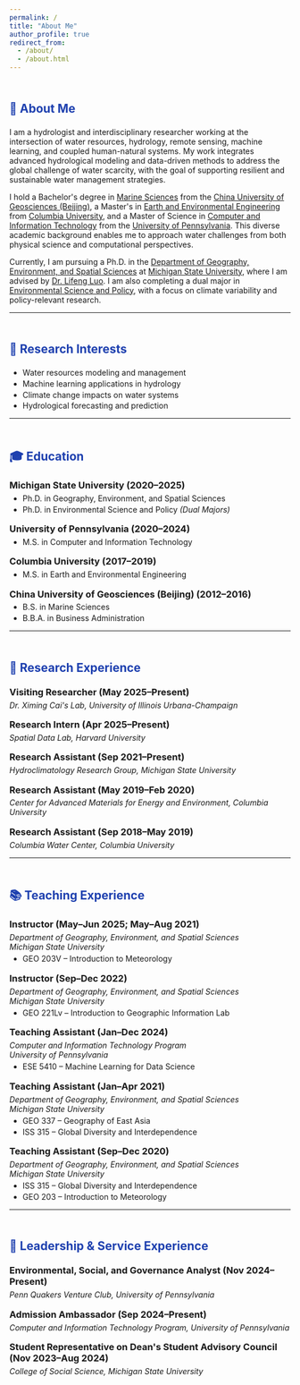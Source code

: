 ```yaml
---
permalink: /
title: "About Me"
author_profile: true
redirect_from: 
  - /about/
  - /about.html
---
```


<style>
h2 {
  color: #1e40af;
  margin-top: 2.5em;
  margin-bottom: 1em;
}

h3 {
  margin-bottom: 0.3em;
  margin-top: 1em;
}

h3 + p {
  margin-top: 0.1em;
  margin-bottom: 0.1em;
}

p + p {
  margin-top: 0.1em;
}

ul {
  margin-top: 0.3em;
  margin-bottom: 0.8em;
}

li {
  margin-bottom: 0.2em;
}
</style>

## 👋 About Me

I am a hydrologist and interdisciplinary researcher working at the intersection of water resources, hydrology, remote sensing, machine learning, and coupled human-natural systems. My work integrates advanced hydrological modeling and data-driven methods to address the global challenge of water scarcity, with the goal of supporting resilient and sustainable water management strategies.

I hold a Bachelor's degree in [Marine Sciences](https://sos.cugb.edu.cn/) from the [China University of Geosciences (Beijing)](https://en.cugb.edu.cn/), a Master's in [Earth and Environmental Engineering](https://www.eee.columbia.edu/) from [Columbia University](https://www.columbia.edu/), and a Master of Science in [Computer and Information Technology](https://online.seas.upenn.edu/degrees/mcit-online/) from the [University of Pennsylvania](https://www.upenn.edu/). This diverse academic background enables me to approach water challenges from both physical science and computational perspectives.

Currently, I am pursuing a Ph.D. in the [Department of Geography, Environment, and Spatial Sciences](https://geo.msu.edu/) at [Michigan State University](https://msu.edu/), where I am advised by [Dr. Lifeng Luo](https://geo.msu.edu/directory/luo-lifeng.html). I am also completing a dual major in [Environmental Science and Policy](https://esp.msu.edu/), with a focus on climate variability and policy-relevant research.

---

## 🌱 Research Interests

- Water resources modeling and management
- Machine learning applications in hydrology
- Climate change impacts on water systems
- Hydrological forecasting and prediction

---

## 🎓 Education

### Michigan State University (2020–2025)
- Ph.D. in Geography, Environment, and Spatial Sciences
- Ph.D. in Environmental Science and Policy *(Dual Majors)*

### University of Pennsylvania (2020–2024)
- M.S. in Computer and Information Technology

### Columbia University (2017–2019)
- M.S. in Earth and Environmental Engineering

### China University of Geosciences (Beijing) (2012–2016)
- B.S. in Marine Sciences
- B.B.A. in Business Administration

---

## 🔬 Research Experience

### Visiting Researcher (May 2025–Present)  
*Dr. Ximing Cai's Lab, University of Illinois Urbana-Champaign*

### Research Intern (Apr 2025–Present)  
*Spatial Data Lab, Harvard University*

### Research Assistant (Sep 2021–Present)  
*Hydroclimatology Research Group, Michigan State University*

### Research Assistant (May 2019–Feb 2020)  
*Center for Advanced Materials for Energy and Environment, Columbia University*

### Research Assistant (Sep 2018–May 2019)  
*Columbia Water Center, Columbia University*

---

## 📚 Teaching Experience

### Instructor (May–Jun 2025; May–Aug 2021)  
*Department of Geography, Environment, and Spatial Sciences*  
*Michigan State University*  
- GEO 203V – Introduction to Meteorology  

### Instructor (Sep–Dec 2022)  
*Department of Geography, Environment, and Spatial Sciences*  
*Michigan State University*  
- GEO 221Lv – Introduction to Geographic Information Lab

### Teaching Assistant (Jan–Dec 2024)  
*Computer and Information Technology Program*  
*University of Pennsylvania*  
- ESE 5410 – Machine Learning for Data Science  

### Teaching Assistant (Jan–Apr 2021)  
*Department of Geography, Environment, and Spatial Sciences*  
*Michigan State University*  
- GEO 337 – Geography of East Asia  
- ISS 315 – Global Diversity and Interdependence   
  
### Teaching Assistant (Sep–Dec 2020)  
*Department of Geography, Environment, and Spatial Sciences*  
*Michigan State University*  
- ISS 315 – Global Diversity and Interdependence   
- GEO 203 – Introduction to Meteorology
  
---

## 🤝 Leadership & Service Experience

### Environmental, Social, and Governance Analyst (Nov 2024–Present)  
*Penn Quakers Venture Club, University of Pennsylvania*

### Admission Ambassador (Sep 2024–Present)  
*Computer and Information Technology Program, University of Pennsylvania*

### Student Representative on Dean's Student Advisory Council (Nov 2023–Aug 2024)  
*College of Social Science, Michigan State University*